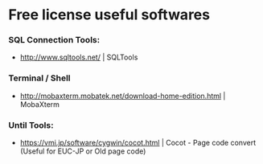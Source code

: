 # Free license useful softwares

### SQL Connection Tools:
- http://www.sqltools.net/ | SQLTools

### Terminal / Shell
- http://mobaxterm.mobatek.net/download-home-edition.html | MobaXterm

### Until Tools:
- https://vmi.jp/software/cygwin/cocot.html | Cocot - Page code convert (Useful for EUC-JP or Old page code)
